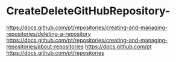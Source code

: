 # CreateDeleteGitHubRepository-
https://docs.github.com/pt/repositories/creating-and-managing-repositories/deleting-a-repository
https://docs.github.com/pt/repositories/creating-and-managing-repositories/about-repositories
https://docs.github.com/pt
https://docs.github.com/pt/repositories

